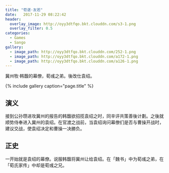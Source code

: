 ```yaml
---
title: "荀谌·友若"
date:   2017-11-29 08:22:42
header:
  overlay_image: http://oyy3dtfqo.bkt.clouddn.com/s3-1.png
  overlay_filter: 0.5
categories:
  - Games
  - Sango
gallery:
  - image_path: http://oyy3dtfqo.bkt.clouddn.com/252-1.png
  - image_path: http://oyy3dtfqo.bkt.clouddn.com/a172-1.png
  - image_path: http://oyy3dtfqo.bkt.clouddn.com/a126-1.png
---
```


冀州牧·韩馥的幕僚，荀彧之弟。後改仕袁绍。

{% include gallery caption="page.title" %}

## 演义

接到公孙瓒进攻冀州的报告的韩馥欲招揽袁绍之时，同辛评共策善後计劃。之後就顺势侍奉进入冀州的袁绍。在官渡之战前，当袁绍询问幕僚们是否与曹操开战时，建议交战，使袁绍决定和曹操一决勝负。

## 正史

一开始就是袁绍的幕僚。说服韩馥将冀州让给袁绍。在「魏书」中为荀彧之弟，在「荀氏家传」中却是荀彧之兄。